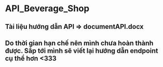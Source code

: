# API_Beverage_Shop
## Tài liệu hướng dẫn API => documentAPI.docx
## Do thời gian hạn chế nên mình chưa hoàn thành được. Sắp tới mình sẽ viết lại hướng dẫn endpoint cụ thể hơn <333
